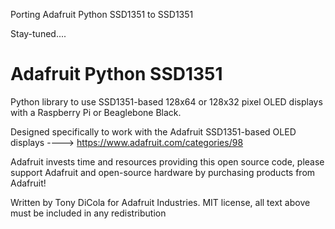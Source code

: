 
Porting Adafruit Python SSD1351 to SSD1351

Stay-tuned....



Adafruit Python SSD1351
=======================

Python library to use SSD1351-based 128x64 or 128x32 pixel OLED displays with a Raspberry Pi or Beaglebone Black.

Designed specifically to work with the Adafruit SSD1351-based OLED displays ----> https://www.adafruit.com/categories/98

Adafruit invests time and resources providing this open source code, please support Adafruit and open-source hardware by purchasing products from Adafruit!

Written by Tony DiCola for Adafruit Industries.
MIT license, all text above must be included in any redistribution
